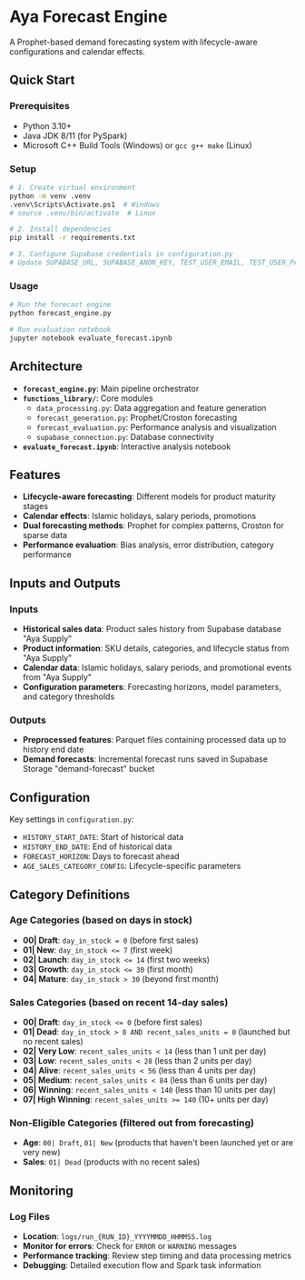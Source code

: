 # Aya Forecast Engine

A Prophet-based demand forecasting system with lifecycle-aware configurations and calendar effects.

## Quick Start

### Prerequisites
- Python 3.10+
- Java JDK 8/11 (for PySpark)
- Microsoft C++ Build Tools (Windows) or `gcc g++ make` (Linux)

### Setup
```bash
# 1. Create virtual environment
python -m venv .venv
.venv\Scripts\Activate.ps1  # Windows
# source .venv/bin/activate  # Linux

# 2. Install dependencies
pip install -r requirements.txt

# 3. Configure Supabase credentials in configuration.py
# Update SUPABASE_URL, SUPABASE_ANON_KEY, TEST_USER_EMAIL, TEST_USER_PASSWORD
```

### Usage
```bash
# Run the forecast engine
python forecast_engine.py

# Run evaluation notebook
jupyter notebook evaluate_forecast.ipynb
```

## Architecture

- **`forecast_engine.py`**: Main pipeline orchestrator
- **`functions_library/`**: Core modules
  - `data_processing.py`: Data aggregation and feature generation
  - `forecast_generation.py`: Prophet/Croston forecasting
  - `forecast_evaluation.py`: Performance analysis and visualization
  - `supabase_connection.py`: Database connectivity
- **`evaluate_forecast.ipynb`**: Interactive analysis notebook

## Features

- **Lifecycle-aware forecasting**: Different models for product maturity stages
- **Calendar effects**: Islamic holidays, salary periods, promotions
- **Dual forecasting methods**: Prophet for complex patterns, Croston for sparse data
- **Performance evaluation**: Bias analysis, error distribution, category performance

## Inputs and Outputs

### Inputs
- **Historical sales data**: Product sales history from Supabase database "Aya Supply"
- **Product information**: SKU details, categories, and lifecycle status from "Aya Supply"
- **Calendar data**: Islamic holidays, salary periods, and promotional events from "Aya Supply"
- **Configuration parameters**: Forecasting horizons, model parameters, and category thresholds

### Outputs
- **Preprocessed features**: Parquet files containing processed data up to history end date
- **Demand forecasts**: Incremental forecast runs saved in Supabase Storage "demand-forecast" bucket


## Configuration

Key settings in `configuration.py`:
- `HISTORY_START_DATE`: Start of historical data
- `HISTORY_END_DATE`: End of historical data  
- `FORECAST_HORIZON`: Days to forecast ahead
- `AGE_SALES_CATEGORY_CONFIG`: Lifecycle-specific parameters

## Category Definitions

### Age Categories (based on days in stock)
- **00| Draft**: `day_in_stock = 0` (before first sales)
- **01| New**: `day_in_stock <= 7` (first week)
- **02| Launch**: `day_in_stock <= 14` (first two weeks)
- **03| Growth**: `day_in_stock <= 30` (first month)
- **04| Mature**: `day_in_stock > 30` (beyond first month)

### Sales Categories (based on recent 14-day sales)
- **00| Draft**: `day_in_stock <= 0` (before first sales)
- **01| Dead**: `day_in_stock > 0 AND recent_sales_units = 0` (launched but no recent sales)
- **02| Very Low**: `recent_sales_units < 14` (less than 1 unit per day)
- **03| Low**: `recent_sales_units < 28` (less than 2 units per day)
- **04| Alive**: `recent_sales_units < 56` (less than 4 units per day)
- **05| Medium**: `recent_sales_units < 84` (less than 6 units per day)
- **06| Winning**: `recent_sales_units < 140` (less than 10 units per day)
- **07| High Winning**: `recent_sales_units >= 140` (10+ units per day)

### Non-Eligible Categories (filtered out from forecasting)
- **Age**: `00| Draft`, `01| New` (products that haven't been launched yet or are very new)
- **Sales**: `01| Dead` (products with no recent sales)

## Monitoring

### Log Files
- **Location**: `logs/run_{RUN_ID}_YYYYMMDD_HHMMSS.log`
- **Monitor for errors**: Check for `ERROR` or `WARNING` messages
- **Performance tracking**: Review step timing and data processing metrics
- **Debugging**: Detailed execution flow and Spark task information

